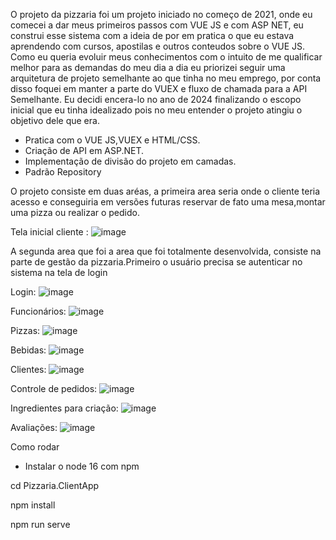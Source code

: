 O projeto da pizzaria foi um projeto iniciado no começo de 2021, onde eu comecei a dar meus primeiros passos com VUE JS e com ASP NET, eu construi esse sistema com a ideia de por em pratica o que eu estava aprendendo com cursos, apostilas e outros conteudos sobre o VUE JS. Como eu queria evoluir meus conhecimentos com o intuito de me qualificar melhor para as demandas do meu dia a dia eu priorizei seguir uma arquitetura de projeto semelhante ao que tinha no meu emprego, por conta disso foquei em manter a parte do VUEX e fluxo de chamada para a API Semelhante. Eu decidi encera-lo no ano de 2024 finalizando o escopo inicial que eu tinha idealizado pois no meu entender o projeto atingiu o objetivo dele que era.

- Pratica com o VUE JS,VUEX e HTML/CSS.
- Criação de API em ASP.NET.
- Implementação de divisão do projeto em camadas.
- Padrão Repository

O projeto consiste em duas aréas, a primeira area seria onde o cliente teria acesso e conseguiria em versões futuras reservar de fato uma mesa,montar uma pizza ou realizar o pedido.

Tela inicial cliente :
![image](https://github.com/user-attachments/assets/92a74052-557a-4f30-8509-1b6425ac9527)

A segunda area que foi a area que foi totalmente desenvolvida, consiste na parte de gestão da pizzaria.Primeiro o usuário precisa se autenticar no sistema na tela de login

Login:
![image](https://github.com/user-attachments/assets/e1da1802-48eb-460a-a1e9-571fe66f5865)

Funcionários:
![image](https://github.com/user-attachments/assets/19a59f5a-011a-43c1-8d00-f2306f9d91da)

Pizzas:
![image](https://github.com/user-attachments/assets/162d4fbc-4635-42d1-926c-ff127711ad4a)

Bebidas:
![image](https://github.com/user-attachments/assets/fb7949e3-a1f8-41f3-87ad-fd11b6a5bed7)

Clientes:
![image](https://github.com/user-attachments/assets/25bd1895-ae97-40a0-b2a9-525c02f004de)

Controle de pedidos:
![image](https://github.com/user-attachments/assets/7655dceb-01b6-4150-ba83-721e40986477)

Ingredientes para criação:
![image](https://github.com/user-attachments/assets/adf9410e-07a8-4881-8384-bc3528bab4c9)

Avaliações:
![image](https://github.com/user-attachments/assets/858ba2e7-bd5c-4b9f-a3b5-9a8511a6c0d9)


Como rodar
- Instalar o node  16 com npm

cd Pizzaria.ClientApp

npm install

npm run serve





